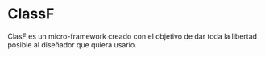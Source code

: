 # ClassF
ClasF es un micro-framework creado con el objetivo de dar toda la libertad posible al diseñador que quiera usarlo.
